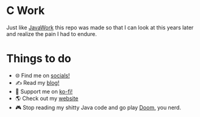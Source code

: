# C Work

Just like [JavaWork](https://github.com/leen-neel/**javawork**) this repo was made so that I can look at this years later and realize the pain I had to endure.

# Things to do

- 🌐 Find me on [socials!](http://socials.and249.codes/)
- ✍️ Read my [blog!](https://blog.and249.codes/)
- 💸 Support me on [ko-fi!](https://ko-fi.com/and249)
- 🌎 Check out my [website](https://and249.codes/)
- 🎮 Stop reading my shitty Java code and go play [Doom,](https://store.steampowered.com/app/2280/DOOM_1993/) you nerd.

